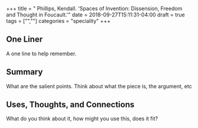 +++
title = " Phillips, Kendall. 'Spaces of Invention: Dissension, Freedom and Thought in Foucault.'"
date = 2018-09-27T15:11:31-04:00
draft = true
tags = ["",""]
categories = "speciality"
+++
## One Liner
A one line to help remember.

## Summary
What are the salient points. Think about what the piece is, the argument, etc

## Uses, Thoughts, and Connections
What do you think about it, how might you use this, does it fit?
